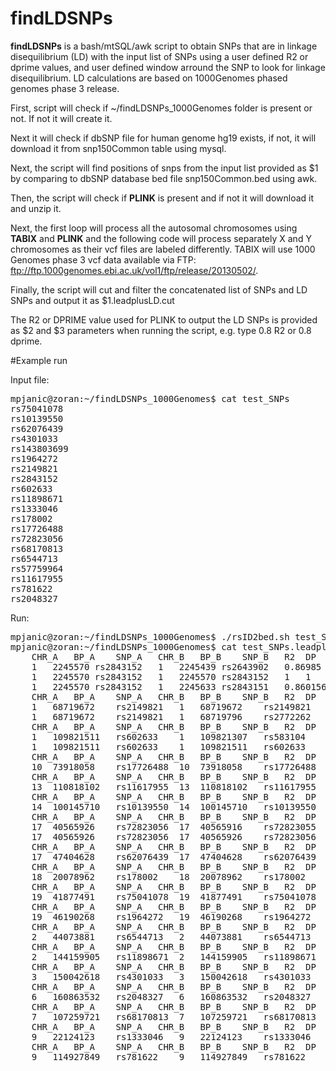 # findLDSNPs

**findLDSNPs** is a bash/mtSQL/awk script to obtain SNPs that are in linkage disequilibrium (LD) with the input list of SNPs using a user defined R2 or dprime values, and user defined window arround the SNP to look for linkage disequilibrium. LD calculations are based on 1000Genomes phased genomes phase 3 release.

First, script will check if ~/findLDSNPs_1000Genomes folder is present or not. If not it will create it. 

Next it will check if dbSNP file for human genome hg19 exists, if not, it will download it from snp150Common table using mysql.

Next, the script will find positions of snps from the input list provided as $1 by comparing to dbSNP database bed file snp150Common.bed using awk.

Then, the script will check if **PLINK** is present and if not it will download it and unzip it.

Next, the first loop will process all the autosomal chromosomes using **TABIX** and **PLINK** and the following code will process separately X and Y chromosomes as their vcf files are labeled differently. TABIX will use 1000 Genomes phase 3 vcf data available via FTP: ftp://ftp.1000genomes.ebi.ac.uk/vol1/ftp/release/20130502/. 

Finally, the script will cut and filter the concatenated list of SNPs and LD SNPs and output it as $1.leadplusLD.cut

The R2 or DPRIME value used for PLINK to output the LD SNPs is provided as $2 and $3 parameters when running the script, e.g. type 0.8 R2 or 0.8 dprime.

#Example run

Input file:

<pre>
mpjanic@zoran:~/findLDSNPs_1000Genomes$ cat test_SNPs
rs75041078
rs10139550
rs62076439
rs4301033
rs143803699
rs1964272
rs2149821
rs2843152
rs602633
rs11898671
rs1333046
rs178002
rs17726488
rs72823056
rs68170813
rs6544713
rs57759964
rs11617955
rs781622
rs2048327
</pre>

Run:
<pre>
mpjanic@zoran:~/findLDSNPs_1000Genomes$ ./rsID2bed.sh test_SNPs 0.7 R2
mpjanic@zoran:~/findLDSNPs_1000Genomes$ cat test_SNPs.leadplusLD
	CHR_A	BP_A	SNP_A	CHR_B	BP_B	SNP_B	R2	DP	
	1	2245570	rs2843152	1	2245439	rs2643902	0.86985	0.9919	
	1	2245570	rs2843152	1	2245570	rs2843152	1	1	
	1	2245570	rs2843152	1	2245633	rs2843151	0.860156	0.963399	
	CHR_A	BP_A	SNP_A	CHR_B	BP_B	SNP_B	R2	DP	
	1	68719672	rs2149821	1	68719672	rs2149821	1	1	
	1	68719672	rs2149821	1	68719796	rs2772262	0.703127	0.905807	
	CHR_A	BP_A	SNP_A	CHR_B	BP_B	SNP_B	R2	DP	
	1	109821511	rs602633	1	109821307	rs583104	0.959031	0.999107	
	1	109821511	rs602633	1	109821511	rs602633	1	1	
	CHR_A	BP_A	SNP_A	CHR_B	BP_B	SNP_B	R2	DP	
	10	73918058	rs17726488	10	73918058	rs17726488	1	1	
	CHR_A	BP_A	SNP_A	CHR_B	BP_B	SNP_B	R2	DP	
	13	110818102	rs11617955	13	110818102	rs11617955	1	1	
	CHR_A	BP_A	SNP_A	CHR_B	BP_B	SNP_B	R2	DP	
	14	100145710	rs10139550	14	100145710	rs10139550	1	1	
	CHR_A	BP_A	SNP_A	CHR_B	BP_B	SNP_B	R2	DP	
	17	40565926	rs72823056	17	40565916	rs72823055	0.643766	1	
	17	40565926	rs72823056	17	40565926	rs72823056	1	1	
	CHR_A	BP_A	SNP_A	CHR_B	BP_B	SNP_B	R2	DP	
	17	47404628	rs62076439	17	47404628	rs62076439	1	1	
	CHR_A	BP_A	SNP_A	CHR_B	BP_B	SNP_B	R2	DP	
	18	20078962	rs178002	18	20078962	rs178002	1	1	
	CHR_A	BP_A	SNP_A	CHR_B	BP_B	SNP_B	R2	DP	
	19	41877491	rs75041078	19	41877491	rs75041078	1	1	
	CHR_A	BP_A	SNP_A	CHR_B	BP_B	SNP_B	R2	DP	
	19	46190268	rs1964272	19	46190268	rs1964272	1	1	
	CHR_A	BP_A	SNP_A	CHR_B	BP_B	SNP_B	R2	DP	
	2	44073881	rs6544713	2	44073881	rs6544713	1	1	
	CHR_A	BP_A	SNP_A	CHR_B	BP_B	SNP_B	R2	DP	
	2	144159905	rs11898671	2	144159905	rs11898671	1	1	
	CHR_A	BP_A	SNP_A	CHR_B	BP_B	SNP_B	R2	DP	
	3	150042618	rs4301033	3	150042618	rs4301033	1	1	
	CHR_A	BP_A	SNP_A	CHR_B	BP_B	SNP_B	R2	DP	
	6	160863532	rs2048327	6	160863532	rs2048327	1	1	
	CHR_A	BP_A	SNP_A	CHR_B	BP_B	SNP_B	R2	DP	
	7	107259721	rs68170813	7	107259721	rs68170813	1	1	
	CHR_A	BP_A	SNP_A	CHR_B	BP_B	SNP_B	R2	DP	
	9	22124123	rs1333046	9	22124123	rs1333046	1	1	
	CHR_A	BP_A	SNP_A	CHR_B	BP_B	SNP_B	R2	DP	
	9	114927849	rs781622	9	114927849	rs781622	1	1	
  </pre>
